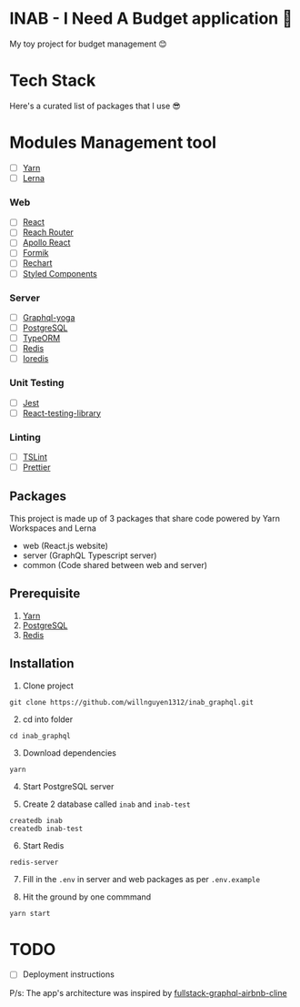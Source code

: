 # INAB - I Need A Budget application 🎉

My toy project for budget management 😊

# Tech Stack

Here's a curated list of packages that I use 😎

# Modules Management tool

- [ ] [Yarn](https://yarnpkg.com/)
- [ ] [Lerna](https://lernajs.io/)

### Web

- [ ] [React](https://facebook.github.io/react/)
- [ ] [Reach Router](https://reach.tech/router)
- [ ] [Apollo React](https://www.apollographql.com/docs/react/)
- [ ] [Formik](https://jaredpalmer.com/formik/)
- [ ] [Rechart](http://recharts.org)
- [ ] [Styled Components](https://github.com/styled-components/styled-components)

### Server

- [ ] [Graphql-yoga](https://github.com/prisma/graphql-yoga)
- [ ] [PostgreSQL](https://www.postgresql.org/)
- [ ] [TypeORM](https://typeorm.io)
- [ ] [Redis](https://redis.io/)
- [ ] [Ioredis](https://github.com/luin/ioredis)

### Unit Testing

- [ ] [Jest](http://facebook.github.io/jest/)
- [ ] [React-testing-library](https://github.com/kentcdodds/react-testing-library)

### Linting

- [ ] [TSLint](<[http://eslint.org/](https://palantir.github.io/tslint/)>)
- [ ] [Prettier](https://prettier.io/)

## Packages

This project is made up of 3 packages that share code powered by Yarn Workspaces and Lerna

- web (React.js website)
- server (GraphQL Typescript server)
- common (Code shared between web and server)

## Prerequisite

1. [Yarn](https://yarnpkg.com)
2. [PostgreSQL](https://www.postgresql.org/)
3. [Redis](https://redis.io)

## Installation

1. Clone project

```
git clone https://github.com/willnguyen1312/inab_graphql.git
```

2. cd into folder

```
cd inab_graphql
```

3. Download dependencies

```
yarn
```

4. Start PostgreSQL server

5. Create 2 database called `inab` and `inab-test`

```
createdb inab
createdb inab-test
```

6. Start Redis

```
redis-server
```

7. Fill in the `.env` in server and web packages as per `.env.example`

8. Hit the ground by one commmand

```
yarn start
```

# TODO

- [ ] Deployment instructions

P/s: The app's architecture was inspired by [fullstack-graphql-airbnb-cline](https://github.com/benawad/fullstack-graphql-airbnb-clone)
